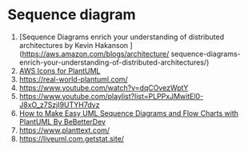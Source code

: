 
# Sequence diagram

1. [Sequence Diagrams enrich your understanding of distributed architectures by Kevin Hakanson ](https://aws.amazon.com/blogs/architecture/
sequence-diagrams-enrich-your-understanding-of-distributed-architectures/)
1. [AWS Icons for PlantUML](https://github.com/awslabs/aws-icons-for-plantuml)
1. https://real-world-plantuml.com/
1. https://www.youtube.com/watch?v=dqCOvezWptY
1. https://www.youtube.com/playlist?list=PLPPxJMwitEl0-J8xO_z7SzjI9UTYH7dvz
1. [How to Make Easy UML Sequence Diagrams and Flow Charts with PlantUML By BeBetterDev](https://www.youtube.com/watch?v=xObBUVDMbQs)
1. https://www.planttext.com/
1. https://liveuml.com.getstat.site/